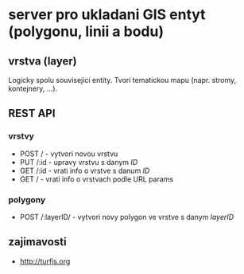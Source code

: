 # server pro ukladani GIS entyt (polygonu, linii a bodu)

## vrstva (layer)

Logicky spolu souvisejici entity.
Tvori tematickou mapu (napr. stromy, kontejnery, ...).

## REST API

### vrstvy

- POST / - vytvori novou vrstvu
- PUT /:id - upravy vrstvu s danym _ID_
- GET /:id - vrati info o vrstve s danum _ID_
- GET / - vrati info o vrstvach podle URL params

### polygony

- POST /:layerID/ - vytvori novy polygon ve vrstve s danym _layerID_


## zajimavosti

- http://turfjs.org
